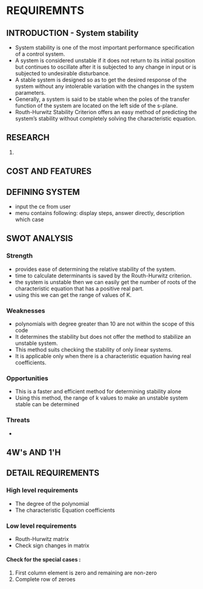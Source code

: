 # REQUIREMNTS

## INTRODUCTION - System stability 
* System stability is one of the most important performance specification of a control system. 
* A system is considered unstable if it does not return to its initial position but continues to oscillate after it is subjected to any change in input or is subjected to undesirable disturbance.
* A stable system is designed so as to get the desired response of the system without any intolerable variation with the changes in the system parameters.
* Generally, a system is said to be stable when the poles of the transfer function of the system are located on the left side of the s-plane.
* Routh-Hurwitz Stability Criterion offers an easy method of predicting the system’s stability without completely solving the characteristic equation.
## RESEARCH
1.

## COST AND FEATURES 



## DEFINING SYSTEM 
* input the ce from user
* menu contains following: display steps, answer directly, description which case 

## SWOT ANALYSIS 
### Strength 
* provides ease of determining the relative stability of the system.
* time to calculate determinants is saved by the Routh-Hurwitz criterion.
* the system is unstable then we can easily get the number of roots of the characteristic equation that has a positive real part.
* using this we can get the range of values of K.

### Weaknesses
* polynomials with degree greater than 10 are not within the scope of this code
* It determines the stability but does not offer the method to stabilize an unstable system.
* This method suits checking the stability of only linear systems.
* It is applicable only when there is a characteristic equation having real coefficients.

### Opportunities
* This is a faster and efficient method for determining stability alone 
* Using this method, the range of k values to make an unstable system stable can be determined 

### Threats
* 

## 4W's AND 1'H


## DETAIL REQUIREMENTS 
### High level requirements
* The degree of the polynomial
* The characteristic Equation coefficients 

### Low level requirements
* Routh-Hurwitz matrix
* Check sign changes in matrix 
#### Check for the special cases :
1. First column element is zero and remaining are non-zero 
2. Complete row of zeroes 


